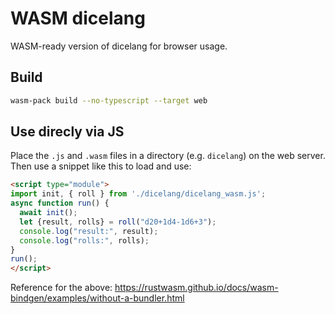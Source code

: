 # WASM dicelang

WASM-ready version of dicelang for browser usage.

## Build
``` sh
wasm-pack build --no-typescript --target web
```

## Use direcly via JS

Place the `.js` and `.wasm` files in a directory (e.g. `dicelang`) on the web
server. Then use a snippet like this to load and use:

```html
<script type="module">
import init, { roll } from './dicelang/dicelang_wasm.js';
async function run() {
  await init();
  let {result, rolls} = roll("d20+1d4-1d6+3");
  console.log("result:", result);
  console.log("rolls:", rolls);
}
run();
</script>
```

Reference for the above: https://rustwasm.github.io/docs/wasm-bindgen/examples/without-a-bundler.html 
